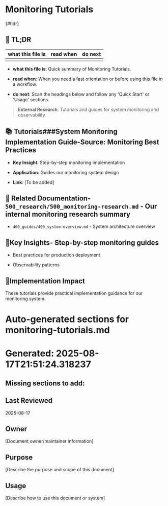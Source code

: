 <!-- CONTEXT_REFERENCE: 400_guides/400_cursor-context-engineering-guide.md -->
<!-- MODULE_REFERENCE: 400_guides/400_deployment-environment-guide.md -->
<!-- MODULE_REFERENCE: 400_guides/400_system-overview.md -->

# Monitoring Tutorials

{#tldr}

## 🔎 TL;DR

| what this file is | read when | do next |
|---|---|---|
|  |  |  |

- **what this file is**: Quick summary of Monitoring Tutorials.

- **read when**: When you need a fast orientation or before using this file in a workflow.

- **do next**: Scan the headings below and follow any 'Quick Start' or 'Usage' sections.

> **External Research**: Tutorials and guides for system monitoring and observability.

## 📚 **Tutorials**###**System Monitoring Implementation Guide**-**Source**: Monitoring Best Practices

- **Key Insight**: Step-by-step monitoring implementation

- **Application**: Guides our monitoring system design

- **Link**: [To be added]

## 🔗 **Related Documentation**- `500_research/500_monitoring-research.md` - Our internal monitoring research summary

- `400_guides/400_system-overview.md` - System architecture overview

## 📖**Key Insights**- Step-by-step monitoring guides

- Best practices for production deployment

- Observability patterns

## 🎯**Implementation Impact**

These tutorials provide practical implementation guidance for our monitoring system.

<!-- README_AUTOFIX_START -->
# Auto-generated sections for monitoring-tutorials.md
# Generated: 2025-08-17T21:51:24.318237

## Missing sections to add:

## Last Reviewed

2025-08-17

## Owner

[Document owner/maintainer information]

## Purpose

[Describe the purpose and scope of this document]

## Usage

[Describe how to use this document or system]

<!-- README_AUTOFIX_END -->
